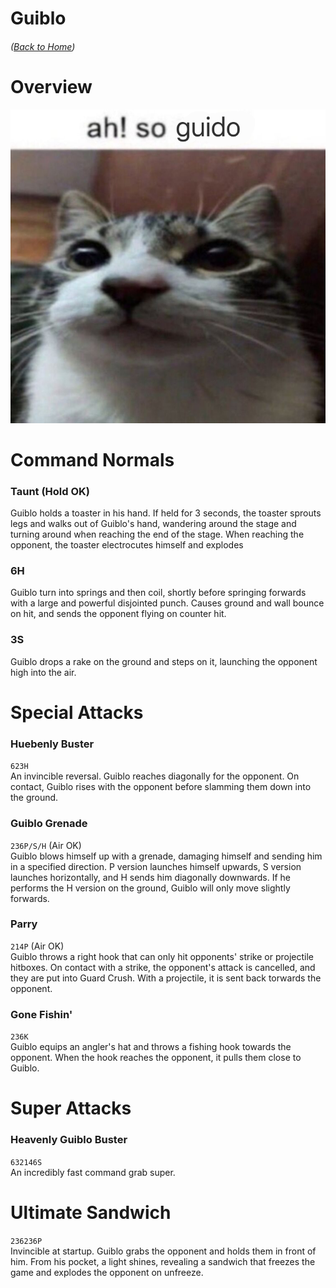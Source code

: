 # Guiblo
###### ([Back to Home](../README.md))

# Overview
![ah!](../ah!.png)

# Command Normals
### Taunt (Hold OK)
Guiblo holds a toaster in his hand. If held for 3 seconds, the toaster sprouts legs and walks out of Guiblo's hand,
wandering around the stage and turning around when reaching the end of the stage. When reaching the opponent, the 
toaster electrocutes himself and explodes

### 6H
Guiblo turn into springs and then coil, shortly before springing forwards with a large and powerful disjointed punch. 
Causes ground and wall bounce on hit, and sends the opponent flying on counter hit.

### 3S 
Guiblo drops a rake on the ground and steps on it, launching the opponent high into the air.

# Special Attacks
### Huebenly Buster
`623H`<br>
An invincible reversal. Guiblo reaches diagonally for the opponent. On contact, Guiblo rises with the opponent before 
slamming them down into the ground.

### Guiblo Grenade
`236P/S/H` (Air OK) <br>
Guiblo blows himself up with a grenade, damaging himself and sending him in a specified direction. P version launches 
himself upwards, S version launches horizontally, and H sends him diagonally downwards. If he performs the H version
on the ground, Guiblo will only move slightly forwards.

### Parry
`214P` (Air OK)<br>
Guiblo throws a right hook that can only hit opponents' strike or projectile hitboxes. On contact with a strike, the
opponent's attack is cancelled, and they are put into Guard Crush. With a projectile, it is sent back torwards the 
opponent.

### Gone Fishin'
`236K`<br>
Guiblo equips an angler's hat and throws a fishing hook towards the opponent. When the hook reaches the opponent, it 
pulls them close to Guiblo.

# Super Attacks
### Heavenly Guiblo Buster
`632146S`<br> 
An incredibly fast command grab super.

# Ultimate Sandwich
`236236P`<br>
Invincible at startup. Guiblo grabs the opponent and holds them in front of him. From his pocket, a light shines,
revealing a sandwich that freezes the game and explodes the opponent on unfreeze.
